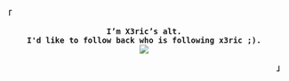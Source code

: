 <!-- x3ric's alt GitHub Profile -->
<div align="justify">
<!-- Profile -->
<p align="left"><strong><samp>「</samp></strong></p>
  <p align="center">
    <samp>
      <b>
       I’m X3ric’s alt.
      <br>
        I'd like to follow back who is following x3ric ;).
      </b>
      <br>
        <image src="https://readme-typing-svg.herokuapp.com?font=Iosevka&size=16&color=97a4e2&center=true&width=410&height=45&lines=Following+back+'probably'.">
    </samp>
  </p>
<p align="right"><strong><samp>」</samp></strong></p>
